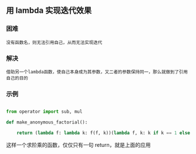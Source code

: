 ## 用 lambda 实现迭代效果

### 困难

    没有函数名，则无法引用自己，从而无法实现迭代

### 解决

    借助另一个lambda函数，使自己本身成为其参数，又二者的参数保持同一，那么就做到了引用自己的目的

### 示例

```python

from operator import sub, mul

def make_anonymous_factorial():

    return (lambda f: lambda k: f(f, k))(lambda f, k: k if k == 1 else mul(k, f(f, sub(k, 1))))

```

这样一个求阶乘的函数，仅仅只有一句 return，就是上面的应用
